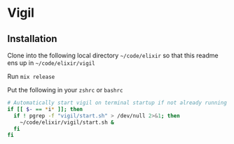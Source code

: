 # Vigil

## Installation

Clone into the following local directory `~/code/elixir` so that this readme
ens up in
`~/code/elixir/vigil`

Run `mix release`

Put the following in your `zshrc` or `bashrc`

```bash
# Automatically start vigil on terminal startup if not already running
if [[ $- == *i* ]]; then
  if ! pgrep -f "vigil/start.sh" > /dev/null 2>&1; then
    ~/code/elixir/vigil/start.sh &
  fi
fi
```
